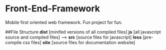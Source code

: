 # Front-End-Framework
Mobile first oriented web framework.
Fun project for fun.


##File Structure
	**dist** [minifed versions of all compiled files]
	**js** [all javascript source and compiled files]
	  --> **src** [source files for javascript]
	**less** [pre-compile css files]
	**site** [source files for documentation website]